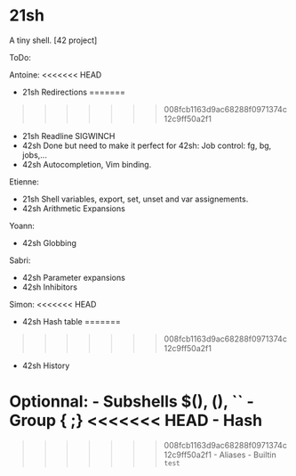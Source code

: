 # 21sh
A tiny shell. [42 project]

ToDo:

Antoine:
<<<<<<< HEAD
- 21sh Redirections
=======
>>>>>>> 008fcb1163d9ac68288f0971374c12c9ff50a2f1
- 21sh Readline SIGWINCH
- 42sh Done but need to make it perfect for 42sh: Job control: fg, bg, jobs,...
- 42sh Autocompletion, Vim binding.

Etienne:
- 21sh Shell variables, export, set, unset and var assignements.
- 42sh Arithmetic Expansions

Yoann:
- 42sh Globbing

Sabri:
- 42sh Parameter expansions
- 42sh Inhibitors

Simon:
<<<<<<< HEAD
- 42sh Hash table
=======
>>>>>>> 008fcb1163d9ac68288f0971374c12c9ff50a2f1
- 42sh History

Optionnal:
	- Subshells $(), (), ``
	- Group { ;}
<<<<<<< HEAD
	- Hash
=======
>>>>>>> 008fcb1163d9ac68288f0971374c12c9ff50a2f1
	- Aliases
	- Builtin `test`

